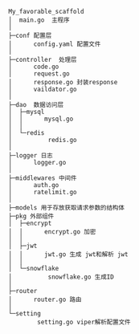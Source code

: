 
    My_favorable_scaffold
    │  main.go  主程序
    │  
    ├─conf 配置层
    │      config.yaml 配置文件
    │      
    ├─controller  处理层
    │      code.go 
    │      request.go
    │      response.go 封装response
    │      vaildator.go 
    │      
    ├─dao  数据访问层
    │  ├─mysql 
    │  │      mysql.go
    │  │      
    │  └─redis
    │          redis.go
    │          
    ├─logger 日志
    │      logger.go
    │      
    ├─middlewares 中间件
    │      auth.go
    │      ratelimit.go
    │      
    ├─models 用于存放获取请求参数的结构体
    ├─pkg 外部组件
    │  ├─encrypt
    │  │      encrypt.go 加密
    │  │      
    │  ├─jwt
    │  │      jwt.go 生成 jwt和解析 jwt
    │  │      
    │  └─snowflake
    │          snowflake.go 生成ID
    │          
    ├─router
    │      router.go 路由
    │      
    └─setting
            setting.go viper解析配置文件
            
